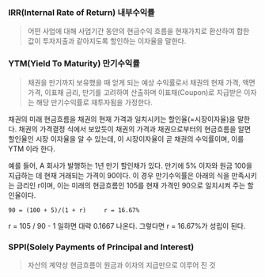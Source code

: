 ### IRR(Internal Rate of Return) 내부수익률

> 어떤 사업에 대해 사업기간 동안의 현금수익 흐름을 현재가치로 환산하여 합한 값이 투자지출과 같아지도록 할인하는 이자율을 말한다.





### YTM(Yield To Maturity) 만기수익률

> 채권을 만기까지 보유했을 때 얻게 되는 예상 수익률로서 채권의 현재 가격, 액면 가격, 이표채 금리, 만기를 고려하여 산출하며 이표채(Coupon)로 지급받은 이자는 해당 만기수익률로 재투자됨을 가정한다.

채권의 미래 현금흐름을 채권의 현재 가격과 일치시키는 할인율(=시장이자율)을 말한다. 채권의 가격결정 식에서 보았듯이 채권의 가격과 채권으로부터의 현금흐름을 알면 할인율인 시장 이자율을 알 수 있는데, 이 시장이자율이 곧 채권의 수익률이며, 이를 YTM 이라 한다.

예를 들어, A 회사가 발행하는 1년 만기 할인채가 있다. 만기에 5% 이자와 원금 100을 지급하는 데 현재 거래되는 가격이 90이다. 이 경우 만기수익률은 아래의 식을 만족시키는 금리인 r이며, 이는 미래의 현금흐름인 105를 현재 가격인 90으로 일치시켜 주는 할인율이다.

`90 = (100 + 5)/(1 + r)     r = 16.67%`

r = 105 / 90 - 1 일하면 대략 0.1667 나온다. 그렇다면 r = 16.67%가 성립이 된다.

### SPPI(Solely Payments of Principal and Interest)

> 자산의 계약상 현금흐름이 원금과 이자의 지급만으로 이루어 진 것